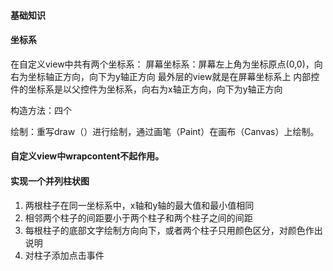 #### 基础知识
#### 坐标系

在自定义view中共有两个坐标系：
屏幕坐标系：屏幕左上角为坐标原点(0,0)，向右为坐标轴正方向，向下为y轴正方向
最外层的view就是在屏幕坐标系上
内部控件的坐标系是以父控件为坐标系，向右为x轴正方向，向下为y轴正方向

构造方法：四个

绘制：重写draw（）进行绘制，通过画笔（Paint）在画布（Canvas）上绘制。

#### 自定义view中wrapcontent不起作用。

#### 实现一个并列柱状图

1. 两根柱子在同一坐标系中，x轴和y轴的最大值和最小值相同
2. 相邻两个柱子的间距要小于两个柱子和两个柱子之间的间距
3. 每根柱子的底部文字绘制方向向下，或者两个柱子只用颜色区分，对颜色作出说明
4. 对柱子添加点击事件